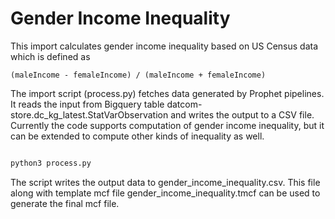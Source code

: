 # Gender Income Inequality

This import calculates gender income inequality based on US Census data which is defined as
```
(maleIncome - femaleIncome) / (maleIncome + femaleIncome)
```


The import script (process.py) fetches data generated by Prophet pipelines. It reads the input from Bigquery table datcom-store.dc_kg_latest.StatVarObservation and writes the output to a CSV file.  Currently the code supports computation of gender income inequality, but it can be extended to compute other kinds of inequality as well.


```Bash

python3 process.py
```

The script writes the output data to gender_income_inequality.csv. This file along with template mcf file gender_income_inequality.tmcf can be used to generate the final mcf file.